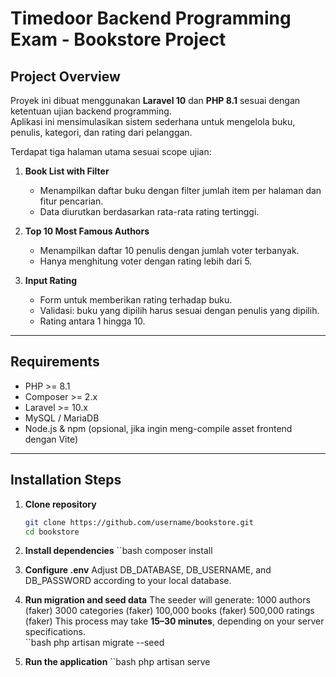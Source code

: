 # Timedoor Backend Programming Exam - Bookstore Project

## Project Overview

Proyek ini dibuat menggunakan **Laravel 10** dan **PHP 8.1** sesuai dengan ketentuan ujian backend programming.  
Aplikasi ini mensimulasikan sistem sederhana untuk mengelola buku, penulis, kategori, dan rating dari pelanggan.

Terdapat tiga halaman utama sesuai scope ujian:

1. **Book List with Filter**

    - Menampilkan daftar buku dengan filter jumlah item per halaman dan fitur pencarian.
    - Data diurutkan berdasarkan rata-rata rating tertinggi.

2. **Top 10 Most Famous Authors**

    - Menampilkan daftar 10 penulis dengan jumlah voter terbanyak.
    - Hanya menghitung voter dengan rating lebih dari 5.

3. **Input Rating**
    - Form untuk memberikan rating terhadap buku.
    - Validasi: buku yang dipilih harus sesuai dengan penulis yang dipilih.
    - Rating antara 1 hingga 10.

---

## Requirements

-   PHP >= 8.1
-   Composer >= 2.x
-   Laravel >= 10.x
-   MySQL / MariaDB
-   Node.js & npm (opsional, jika ingin meng-compile asset frontend dengan Vite)

---

## Installation Steps

1. **Clone repository**

    ```bash
    git clone https://github.com/username/bookstore.git
    cd bookstore

    ```

2. **Install dependencies**
   ``bash
   composer install

3. **Configure .env**
   Adjust DB_DATABASE, DB_USERNAME, and DB_PASSWORD according to your local database.
4. **Run migration and seed data**
   The seeder will generate:
   1000 authors (faker)
   3000 categories (faker)
   100,000 books (faker)
   500,000 ratings (faker)
   This process may take **15–30 minutes**, depending on your server specifications.  
   ``bash
   php artisan migrate --seed

5. **Run the application**
   ``bash
   php artisan serve
